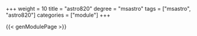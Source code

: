+++
weight = 10
title = "astro820"
degree = "msastro"
tags = ["msastro", "astro820"]
categories = ["module"]
+++

{{< genModulePage >}}

